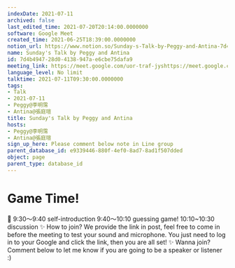 ```yaml
---
indexDate: 2021-07-11
archived: false
last_edited_time: 2021-07-20T20:14:00.0000000
software: Google Meet
created_time: 2021-06-25T18:39:00.0000000
notion_url: https://www.notion.so/Sunday-s-Talk-by-Peggy-and-Antina-7d4b494728d04138947ae6cbe75dafa9
name: Sunday's Talk by Peggy and Antina
id: 7d4b4947-28d0-4138-947a-e6cbe75dafa9
meeting_link: https://meet.google.com/uor-traf-jyshttps://meet.google.com/uor-traf-jys
language_level: No limit
talktime: 2021-07-11T09:30:00.0000000
tags:
- Talk
- 2021-07-11
- Peggy@李明霈
- Antina@張庭瑄
title: Sunday's Talk by Peggy and Antina
hosts:
- Peggy@李明霈
- Antina@張庭瑄
sign_up_here: Please comment below note in Line group
parent_database_id: e9339446-880f-4ef0-8ad7-8ad1f507dded
object: page
parent_type: database_id
---
```



# Game Time!
📅
9:30～9:40 self-introduction
9:40～10:10 guessing game!
10:10~10:30 discussion
✨
How to join?
We provide the link in post, feel free to come in before the meeting to test your sound and microphone. You just need to log in to your Google and click the link, then you are all set!
✨
Wanna join?
Comment below to let me know if you are going to be a speaker or listener :)


